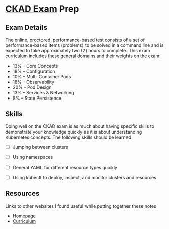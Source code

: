 # [CKAD Exam](https://www.cncf.io/certification/ckad/) Prep

## Exam Details

The online, proctored, performance-based test consists of a set of performance-based items (problems) to be solved in a command line and is expected to take approximately two (2) hours to complete.
This exam curriculum includes these general domains and their weights on the exam:
* 13% – Core Concepts
* 18% – Configuration
* 10% – Multi-Container Pods
* 18% – Observability
* 20% – Pod Design
* 13% – Services & Networking
* 8% – State Persistence

## Skills

Doing well on the CKAD exam is as much about having specific skills to demonstrate your knowledge quickly as it is about understanding Kubernetes concepts.
The following skills should be learned:

- [ ] Jumping between clusters
- [ ] Using namespaces
- [ ] General YAML for different resource types quickly
- [ ] Using kubectl to deploy, inspect, and monitor clusters and resources


## Resources

Links to other websites I found useful while putting together these notes
* [Homepage](https://www.cncf.io/certification/ckad/)
* [Curriculum]( https://github.com/cncf/curriculum/blob/master/CKAD_Curriculum_V1.15.0.pdf
)
